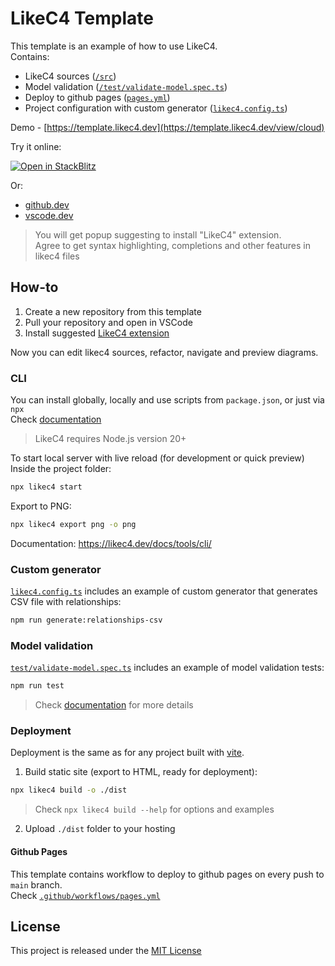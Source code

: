 # LikeC4 Template

This template is an example of how to use LikeC4.  
Contains:

- LikeC4 sources ([`/src`](./src/))
- Model validation ([`/test/validate-model.spec.ts`](./test/validate-model.spec.ts))
- Deploy to github pages ([`pages.yml`](./.github/workflows/pages.yml))
- Project configuration with custom generator ([`likec4.config.ts`](./likec4.config.ts))  

Demo - [https://template.likec4.dev](https://template.likec4.dev/view/cloud)

Try it online:

[![Open in StackBlitz](https://developer.stackblitz.com/img/open_in_stackblitz.svg)](https://stackblitz.com/~/github.com/likec4/template?file=src/model.c4)

Or:
-  [github.dev](https://github.dev/likec4/template/blob/main/src/model.c4)
-  [vscode.dev](https://vscode.dev/github/likec4/template/src/model.c4)

> You will get popup suggesting to install "LikeC4" extension.  
> Agree to get syntax highlighting, completions and other features in likec4 files

## How-to

1. Create a new repository from this template
2. Pull your repository and open in VSCode
3. Install suggested [LikeC4 extension](https://marketplace.visualstudio.com/items?itemName=likec4.likec4)

Now you can edit likec4 sources, refactor, navigate and preview diagrams.

### CLI

You can install globally, locally and use scripts from `package.json`, or just via `npx`  
Check [documentation](https://likec4.dev/tooling/cli/)  

> LikeC4 requires Node.js version 20+  

To start local server with live reload (for development or quick preview)  
Inside the project folder:

```bash
npx likec4 start
```

Export to PNG:

```bash
npx likec4 export png -o png
```

Documentation: https://likec4.dev/docs/tools/cli/

### Custom generator

[`likec4.config.ts`](./likec4.config.ts) includes an example of custom generator that generates CSV file with relationships:

```bash
npm run generate:relationships-csv
```

### Model validation

[`test/validate-model.spec.ts`](./test/validate-model.spec.ts) includes an example of model validation tests:

```bash
npm run test
```

> Check [documentation](https://likec4.dev/guides/validate-your-model/) for more details

### Deployment

Deployment is the same as for any project built with [vite](https://vitejs.dev/).

1. Build static site (export to HTML, ready for deployment):

```bash
npx likec4 build -o ./dist
```
> Check `npx likec4 build --help` for options and examples

2. Upload `./dist` folder to your hosting

#### Github Pages

This template contains workflow to deploy to github pages on every push to `main` branch.  
Check [`.github/workflows/pages.yml`](./.github/workflows/pages.yml)

## License

This project is released under the [MIT License](LICENSE)
